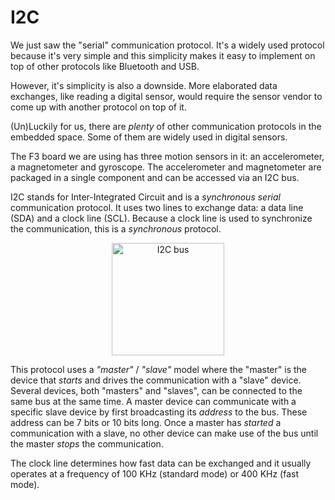# I2C

We just saw the "serial" communication protocol. It's a widely used protocol
because it's very simple and this simplicity makes it easy to implement on top
of other protocols like Bluetooth and USB.

However, it's simplicity is also a downside. More elaborated data exchanges,
like reading a digital sensor, would require the sensor vendor to come up with
another protocol on top of it.

(Un)Luckily for us, there are *plenty* of other communication protocols in the
embedded space. Some of them are widely used in digital sensors.

The F3 board we are using has three motion sensors in it: an accelerometer, a
magnetometer and gyroscope. The accelerometer and magnetometer are packaged in a
single component and can be accessed via an I2C bus.

I2C stands for Inter-Integrated Circuit and is a *synchronous* *serial*
communication protocol. It uses two lines to exchange data: a data line (SDA)
and a clock line (SCL). Because a clock line is used to synchronize the
communication, this is a *synchronous* protocol.

<p align="center">
<img height=180 title="I2C bus" src="https://upload.wikimedia.org/wikipedia/commons/3/3e/I2C.svg">
</p>

This protocol uses a *"master"* / *"slave"* model where the "master" is the
device that *starts* and drives the communication with a "slave" device. Several
devices, both "masters" and "slaves", can be connected to the same bus at the
same time. A master device can communicate with a specific slave device by first
broadcasting its *address* to the bus. These address can be 7 bits or 10 bits
long. Once a master has *started* a communication with a slave, no other device
can make use of the bus until the master *stops* the communication.

The clock line determines how fast data can be exchanged and it usually operates
at a frequency of 100 KHz (standard mode) or 400 KHz (fast mode).
